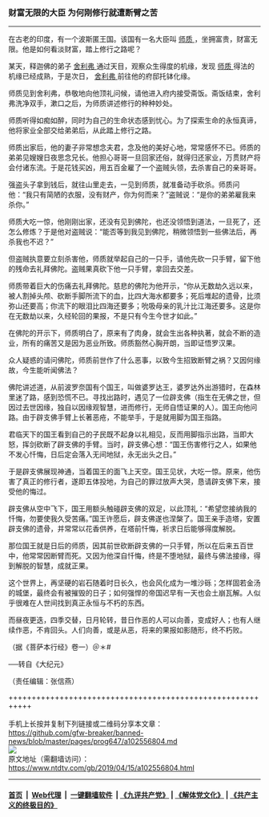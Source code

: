 ### 财富无限的大臣 为何刚修行就遭断臂之苦
------------------------

<div class="post_content" itemprop="articleBody">
 <p>
  在古老的印度，有一个波斯匿王国。该国有一名大臣叫
  <a href="https://www.ntdtv.com/gb/师质.htm">
   师质
  </a>
  ，坐拥富贵，财富无限。他是如何看淡财富，踏上修行之路呢？
 </p>
 <p>
  某天，释迦佛的弟子
  <a href="https://www.ntdtv.com/gb/舍利弗.htm">
   舍利弗
  </a>
  通过天目，观察众生得度的机缘，发现
  <a href="https://www.ntdtv.com/gb/师质.htm">
   师质
  </a>
  得法的机缘已经成熟，于是次日，
  <a href="https://www.ntdtv.com/gb/舍利弗.htm">
   舍利弗
  </a>
  前往他的府邸托钵化缘。
 </p>
 <p>
  师质见到舍利弗，恭敬地向他顶礼问候，请他进入府内接受斋饭。斋饭结束，舍利弗洗净双手，漱口之后，为师质讲述修行的种种妙处。
 </p>
 <p>
  师质听得如痴如醉，同时为自己的生命状态感到忧心。为了探索生命的永恒真谛，他将家业全部交给弟弟后，从此踏上修行之路。
 </p>
 <p>
  师质出家后，他的妻子非常想念夫君，念及他的美好心地，常常感怀不已。师质的弟弟见嫂嫂日夜思念兄长。他担心哥哥一旦回家还俗，就得归还家业，万贯财产将会付诸东流。于是花钱买凶，用五百金雇了一个盗贼头领，去杀害自己的亲哥哥。
 </p>
 <p>
  强盗头子拿到钱后，就往山里走去，一见到师质，就准备动手砍杀。师质问他：“我只有简陋的衣服，没有财产，你为何而来？”盗贼说：“是你的弟弟雇我来杀你。”
 </p>
 <p>
  师质大吃一惊，他刚刚出家，还没有见到佛陀，也还没领悟到道法，一旦死了，还怎么修炼？于是他对盗贼说：“能否等到我见到佛陀，稍微领悟到一些佛法后，再杀我也不迟？”
 </p>
 <p>
  但盗贼执意要立刻杀害他，师质就举起自己的一只手，请他先砍一只手臂，留下他的残命去礼拜佛陀。盗贼果真砍下他一只手臂，拿回去交差。
 </p>
 <p>
  师质带着巨大的伤痛去礼拜佛陀。慈悲的佛陀为他开示，“你从无数劫久远以来，被人割掉头颅、砍断手脚所流下的血，比四大海水都要多；死后堆起的遗骨，比须弥山还要高；你流下的眼泪比四海还要多；吮吸母亲的乳汁比江海还要多。这是你在无数劫以来，久经轮回的果报，不是只有今生今世才如此。”
 </p>
 <p>
  在佛陀的开示下，师质明白了，原来有了肉身，就会生出各种执著，就会不断的造业，所有的痛苦又是因为恶业所致。师质豁然心胸开朗，当即证悟罗汉果。
 </p>
 <p>
  众人疑惑的请问佛陀，师质前世作了什么恶事，以致今生招致断臂之祸？又因何缘故，今生能听闻佛法？
 </p>
 <p>
  佛陀讲述道，从前波罗奈国有个国王，叫做婆罗达王，婆罗达外出游猎时，在森林里迷了路，感到恐慌不已。寻找出路时，遇见了一位辟支佛（指生在无佛之世，但因过去世因缘，独自以因缘观智慧，进而修行，无师自悟证果的人）。国王向他问路。由于辟支佛手臂上长著恶疮，不能举手，于是就用脚为国王指路。
 </p>
 <p>
  君临天下的国王看到自己的子民既不起身以礼相见，反而用脚指示出路，当即大怒，挥剑砍断了辟支佛的手臂。当时，辟支佛心想：“国王伤害修行之人，如果他不发心忏悔，日后定会落入无间地狱，永无出头之日。”
 </p>
 <p>
  于是辟支佛展现神通，当着国王的面飞上天空。国王见状，大吃一惊。原来，他伤害了真正的修行者，遂即五体投地，为自己的罪过放声大哭，恳请辟支佛下来，接受他的悔过。
 </p>
 <p>
  辟支佛从空中飞下，国王用额头触碰辟支佛的双足，以此顶礼：“希望您接纳我的忏悔，勿要使我久受苦痛。”国王许愿后，辟支佛遂也涅槃了。国王亲手造塔，安置辟支佛的遗骨，并常常以花香供养，在塔前忏悔，祈求日后能够得度解脱。
 </p>
 <p>
  那位国王就是日后的师质，因其前世砍断辟支佛的一只手臂，所以在后来五百世中，他常常因断臂而死。又因为他深自忏悔，终是不堕地狱，最终与佛法接缘，得到解脱的智慧，成就正果。
 </p>
 <p>
  这个世界上，再坚硬的岩石随着时日长久，也会风化成为一堆沙砾；怎样固若金汤的城堡，最终会有被摧毁的日子；如何强悍的帝国迟早有一天也会土崩瓦解。人似乎很难在人世间找到真正永恒与不朽的东西。
 </p>
 <p>
  而昼夜更迭，四季交替，日月轮转，昔日作恶的人可以向善，变成好人；也有人继续作恶，不肯回头。人们向善，或是从恶，将来的果报如影随形，终不朽败。
 </p>
 <p>
  （据《菩萨本行经》卷一）＠＊#
 </p>
 <p>
  ──转自《大纪元》
 </p>
 <p>
  （责任编辑：张信燕）
 </p>
 <div class="single_ad">
 </div>
</div>

+++++++++++++++++++++++++++++++++++++++++++++++++++++++++++<br/><br/>
手机上长按并复制下列链接或二维码分享本文章：<br/>
https://github.com/gfw-breaker/banned-news/blob/master/pages/prog647/a102556804.md <br/>
<a href='https://github.com/gfw-breaker/banned-news/blob/master/pages/prog647/a102556804.md'><img src='https://github.com/gfw-breaker/banned-news/blob/master/pages/prog647/a102556804.md.png'/></a> <br/>
原文地址（需翻墙访问）：https://www.ntdtv.com/gb/2019/04/15/a102556804.html


------------------------
#### [首页](https://github.com/gfw-breaker/banned-news/blob/master/README.md) &nbsp;|&nbsp; [Web代理](https://github.com/labour-camp/helloworld) &nbsp;|&nbsp; [一键翻墙软件](https://github.com/gfw-breaker/nogfw/blob/master/README.md) &nbsp;| [《九评共产党》](https://github.com/gfw-breaker/9ping.md/blob/master/README.md#九评之一评共产党是什么) | [《解体党文化》](https://github.com/gfw-breaker/jtdwh.md/blob/master/README.md) | [《共产主义的终极目的》](https://github.com/gfw-breaker/gczydzjmd.md/blob/master/README.md)


